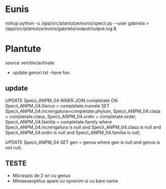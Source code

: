 # Eunis
nohup python -u /app/src/plantutze/eunis/specii.py --user gabriela > /app/src/plantutze/eunis/gabriela/output/output.log &

# Plantute
source ven/bin/activate
- update genuri.txt
-have fun

## update

UPDATE Specii_ANPM_04 
INNER JOIN completate ON Specii_ANPM_04.Genus = completate.numele 
SET Specii_ANPM_04.increngatura=completate.phylum,
  Specii_ANPM_04.clasa = completate.clasa,
  Specii_ANPM_04.ordin = completate.order,
  Specii_ANPM_04.familia = completate.family
where Specii_ANPM_04.increngatura is null 
and Specii_ANPM_04.clasa is null 
and Specii_ANPM_04.ordin is null 
and Specii_ANPM_04.familia is null;

UPDATE Specii_ANPM_04 
SET gen = genus
where gen is null
and genus is not null;

## TESTE
- Micraspis de 2 ori cu genus
- Mimaeseoptilus  apare cu synonim si cu bare name